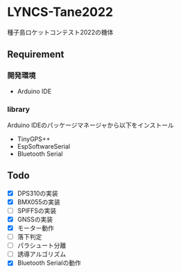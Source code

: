 # LYNCS-Tane2022
種子島ロケットコンテスト2022の機体

## Requirement

### 開発環境

- Arduino IDE

### library

Arduino IDEのパッケージマネージャから以下をインストール
- TinyGPS++
- EspSoftwareSerial
- Bluetooth Serial

## Todo

- [x] DPS310の実装
- [x] BMX055の実装
- [ ] SPIFFSの実装
- [x] GNSSの実装
- [x] モーター動作
- [ ] 落下判定
- [ ] パラシュート分離
- [ ] 誘導アルゴリズム
- [x] Bluetooth Serialの動作
